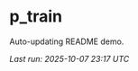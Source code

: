 # p_train

Auto-updating README demo.

<!--START_SECTION:status-->
_Last run: 2025-10-07 23:17 UTC_
<!--END_SECTION:status-->

















































































































































































































































































































































































































































































































































































































































































































































































































































































































































































































































































































































